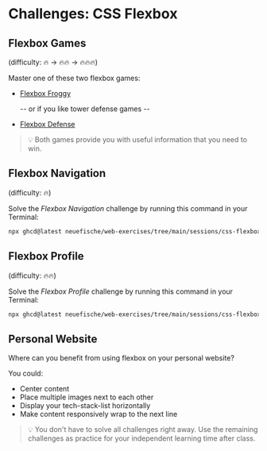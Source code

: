 # Challenges: CSS Flexbox

## Flexbox Games

(difficulty: 🔥 -> 🔥🔥 -> 🔥🔥🔥)

Master one of these two flexbox games:

- [Flexbox Froggy](https://flexboxfroggy.com)

  -- or if you like tower defense games --

- [Flexbox Defense](http://www.flexboxdefense.com/)

> 💡 Both games provide you with useful information that you need to win.

## Flexbox Navigation

(difficulty: 🔥)

Solve the _Flexbox Navigation_ challenge by running this command in your Terminal:

```bash
npx ghcd@latest neuefische/web-exercises/tree/main/sessions/css-flexbox/navigation
```

## Flexbox Profile

(difficulty: 🔥🔥)

Solve the _Flexbox Profile_ challenge by running this command in your Terminal:

```bash
npx ghcd@latest neuefische/web-exercises/tree/main/sessions/css-flexbox/profile
```

## Personal Website

Where can you benefit from using flexbox on your personal website?

You could:

- Center content
- Place multiple images next to each other
- Display your tech-stack-list horizontally
- Make content responsively wrap to the next line

> 💡 You don't have to solve all challenges right away. Use the remaining challenges as practice for
> your independent learning time after class.
